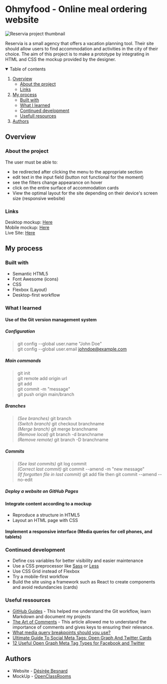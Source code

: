 # Ohmyfood - Online meal ordering website

![Reservia project thumbnail](src/readmethumbnail.jpg)

Reservia is a small agency that offers a vacation planning tool. Their site should allow users to find accommodation and activities in the city of their choice. The aim of this project is to make a prototype by integrating in HTML and CSS the mockup provided by the designer.

<details open>
<summary>Table of contents</summary>

1. [Overview](#overview)
    - [About the project](#about-the-project)
    - [Links](#links)
2. [My process](#my-process)
    - [Built with](#built-with)
    - [What I learned](#what-i-learned)
    - [Continued development](#continued-development)
    - [Usefull resources](#usefull-resources)
3. [Authors](#authors)
</details>

## Overview

### About the project

The user must be able to:
- be redirected after clicking the menu to the appropriate section
- edit text in the input field (button not functional for the moment)
- see the filters change appearance on hover
- click on the entire surface of accommodation cards
- View the optimal layout for the site depending on their device's screen size (responsive website)

### Links
Desktop mockup: [Here](src/mockup/desktop-1.png)  
Mobile mockup: [Here](src/mockup/iphone8-1.png)  
Live Site: [Here](https://desireebesnard.github.io/DesireeBesnard_2_16082021/)

## My process

### Built with
- Semantic HTML5
- Font Awesome (icons)
- CSS
- Flexbox (Layout)
- Desktop-first workflow

### What I learned

#### Use of the Git version management system

##### Configuration
> git config --global user.name "John Doe"  
> git config --global user.email johndoe@example.com

##### Main commands
> git init  
> git remote add origin url  
> git add  
> git commit -m "message"  
> git push origin main/branch

##### Branches
> *(See branches)* git branch  
> *(Switch branch)* git checkout branchname  
> *(Merge branch)* git merge branchname  
> *(Remove local)* git branch -d branchname  
> *(Remove remote)* git branch -D branchname  

##### Commits
> *(See last commits)* git log commit  
> *(Correct last commit)* git commit --amend -m "new message"  
> *(If forgotten file in last commit)* git add file then git commit --amend --no-edit  

##### Deploy a website on GitHub Pages

#### Integrate content according to a mockup
- Reproduce a structure in HTML5
- Layout an HTML page with CSS

#### Implement a responsive interface (Media queries for cell phones, and tablets)

### Continued development
- Define css variables for better visibility and easier maintenance
- Use a CSS preprocessor like [Sass](https://sass-lang.com/) or [Less](https://lesscss.org/)
- Use CSS Grid instead of Flexbox
- Try a mobile-first workflow
- Build the site using a framework such as React to create components and avoid redundancies (cards)

### Useful ressources
- [GitHub Guides](https://guides.github.com/) - This helped me understand the Git workflow, learn Markdown and document my projects
- [The Art of Comments](https://css-tricks.com/the-art-of-comments/) - This article allowed me to understand the importance of comments and gives keys to ensuring their relevance.
- [What media query breakpoints should you use?](https://coder-coder.com/media-query-breakpoints/)
- [Ultimate Guide To Social Meta Tags: Open Graph And Twitter Cards](https://www.takanomi.com/blog/ultimate-guide-to-social-meta-tags-open-graph-and-twitter-cards)
- [12 Useful Open Graph Meta Tag Types for Facebook and Twitter](https://neilpatel.com/blog/open-graph-meta-tags/)

## Authors
- Website - [Désirée Besnard](https://github.com/DesireeBesnard)
- MockUp - [OpenClassRooms](https://openclassrooms.com/fr/)